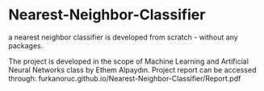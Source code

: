 # Nearest-Neighbor-Classifier
a nearest neighbor classifier is developed from scratch - without any packages.

The project is developed in the scope of Machine Learning and Artificial Neural Networks class by Ethem Alpaydın. Project report can be accessed through: furkanoruc.github.io/Nearest-Neighbor-Classifier/Report.pdf
